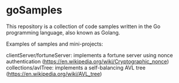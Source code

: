 # goSamples

This repository is a collection of code samples written in the Go programming language, also known as Golang.

Examples of samples and mini-projects:

clientServer/fortuneServer: implements a fortune server using nonce authentication (https://en.wikipedia.org/wiki/Cryptographic_nonce)
collections/avlTree: implements a self-balancing AVL tree (https://en.wikipedia.org/wiki/AVL_tree)
